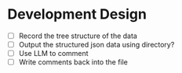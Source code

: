 # Development Design

- [ ] Record the tree structure of the data
- [ ] Output the structured json data using directory?
- [ ] Use LLM to comment
- [ ] Write comments back into the file
